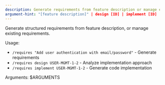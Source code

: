 ```yaml
---
description: Generate requirements from feature description or manage existing requirements
argument-hint: "[feature description]" | design [ID] | implement [ID]
---
```


Generate structured requirements from feature description, or manage existing requirements.

Usage:
- `/requires "Add user authentication with email/password"` - Generate requirements
- `/requires design USER-MGMT-1-2` - Analyze implementation approach  
- `/requires implement USER-MGMT-1-2` - Generate code implementation

Arguments: $ARGUMENTS